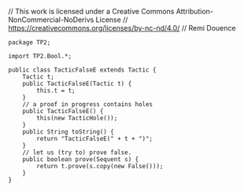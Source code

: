 // This work is licensed under a Creative Commons Attribution-NonCommercial-NoDerivs License
// https://creativecommons.org/licenses/by-nc-nd/4.0/
// Remi Douence
```
package TP2;

import TP2.Bool.*;

public class TacticFalseE extends Tactic {
	Tactic t;
	public TacticFalseE(Tactic t) {
		this.t = t;
	}
	// a proof in progress contains holes 
	public TacticFalseE() {
		this(new TacticHole());
	}
	public String toString() {
		return "TacticFalseE(" + t + ")";
	}
	// let us (try to) prove false.
	public boolean prove(Sequent s) {
		return t.prove(s.copy(new False()));
	}
}

```
